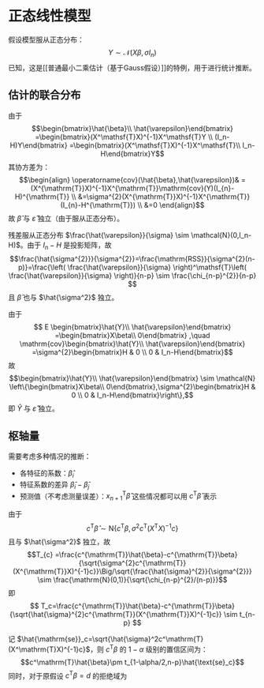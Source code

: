 # 正态线性模型

假设模型服从正态分布：
$$ Y \sim \mathcal{N}(X\beta,\sigma I_n) $$
已知，这是[[普通最小二乘估计（基于Gauss假设）]]的特例，用于进行统计推断。

## 估计的联合分布

由于
$$\begin{bmatrix}\hat{\beta}\\ \hat{\varepsilon}\end{bmatrix}
=\begin{bmatrix}(X^\mathsf{T}X)^{-1}X^\mathsf{T}Y \\ (I_n-H)Y\end{bmatrix}
=\begin{bmatrix}(X^\mathsf{T}X)^{-1}X^\mathsf{T}\\ I_n-H\end{bmatrix}Y$$
其协方差为：
$$\begin{align}
\operatorname{cov}(\hat{\beta},\hat{\varepsilon})& =(X^{\mathrm{T}}X)^{-1}X^{\mathrm{T}}\mathrm{cov}(Y)(I_{n}-H)^{\mathrm{T}} \\
&=\sigma^{2}(X^{\mathrm{T}}X)^{-1}X^{\mathrm{T}}(I_{n}-H^{\mathrm{T}}) \\
&=0
\end{align}$$
故 $\hat{\beta}$ 与 $\hat{\varepsilon}$ 独立（由于服从正态分布）。

残差服从正态分布 $\frac{\hat{\varepsilon}}{\sigma} \sim \mathcal{N}(0,I_n-H)$。由于 $I_n-H$ 是投影矩阵，故 
$$\frac{\hat{\sigma^{2}}}{\sigma^{2}}=\frac{\mathrm{RSS}}{\sigma^{2}(n-p)}=\frac{\left( \frac{\hat{\varepsilon}}{\sigma} \right)^\mathsf{T}\left( \frac{\hat{\varepsilon}}{\sigma} \right)}{n-p} \sim \frac{\chi_{n-p}^{2}}{n-p} $$
且 $\hat{\beta}$ 也与 $\hat{\sigma^2}$ 独立。

由于
$$
E \begin{bmatrix}\hat{Y}\\ \hat{\varepsilon}\end{bmatrix}
=\begin{bmatrix}X\beta\\ 0\end{bmatrix} ,\quad
\mathrm{cov}\begin{bmatrix}\hat{Y}\\ \hat{\varepsilon}\end{bmatrix}
=\sigma^{2}\begin{bmatrix}H & 0 \\ 0 & I_n-H\end{bmatrix}$$
故
$$\begin{bmatrix}\hat{Y}\\ \hat{\varepsilon}\end{bmatrix} \sim \mathcal{N} \left\{\begin{bmatrix}X\beta\\ 0\end{bmatrix},\sigma^{2}\begin{bmatrix}H & 0 \\ 0 & I_n-H\end{bmatrix}\right\},$$
即 $\hat{Y}$ 与 $\hat{\varepsilon}$ 独立。

## 枢轴量

需要考虑多种情况的推断：
+ 各特征的系数：$\hat{\beta}_i$
+ 特征系数的差异 $\hat{\beta}_i-\hat{\beta}_j$
+ 预测值（不考虑测量误差）：$x_{n+1}^\mathsf{T}\hat{\beta}$
这些情况都可以用 $c^\mathsf{T} \hat{\beta}$ 表示

由于
$$c^\mathrm{T}\hat{\beta}\sim\mathrm{N}\left\{c^\mathrm{T}\beta,\sigma^2c^\mathrm{T}(X^\mathrm{T}X)^{-1}c\right\}$$
且与 $\hat{\sigma^2}$ 独立，故
$$T_{c} =\frac{c^{\mathrm{T}}\hat{\beta}-c^{\mathrm{T}}\beta}{\sqrt{\sigma^{2}c^{\mathrm{T}}(X^{\mathrm{T}}X)^{-1}c}}\Big/\sqrt{\frac{\hat{\sigma}^{2}}{\sigma^{2}}} \sim \frac{\mathrm{N}(0,1)}{\sqrt{\chi_{n-p}^{2}/(n-p)}}$$
即
$$ T_c=\frac{c^{\mathrm{T}}\hat{\beta}-c^{\mathrm{T}}\beta}{\sqrt{\hat{\sigma}^{2}c^{\mathrm{T}}(X^{\mathrm{T}}X)^{-1}c}} \sim t_{n-p} $$

记 $\hat{\mathrm{se}}_c=\sqrt{\hat{\sigma}^2c^\mathrm{T}(X^\mathrm{T}X)^{-1}c}$，则 $c^\mathsf{T}\beta$ 的 $1-\alpha$ 级别的置信区间为：
$$c^\mathrm{T}\hat{\beta}\pm t_{1-\alpha/2,n-p}\hat{\text{se}_c}$$ 同时，对于原假设 $c^\mathsf{T}\beta=d$ 的拒绝域为